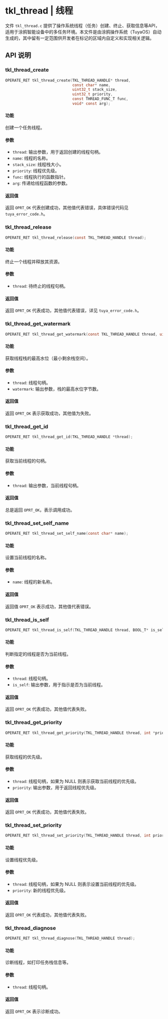 # tkl_thread | 线程

文件 `tkl_thread.c` 提供了操作系统线程（任务）创建、终止、获取信息等API，适用于涂鸦智能设备中的多任务环境。本文件是由涂鸦操作系统（TuyaOS）自动生成的，其中留有一定范围供开发者在标记的区域内自定义和实现相关逻辑。

## API 说明

### tkl_thread_create

```c
OPERATE_RET tkl_thread_create(TKL_THREAD_HANDLE* thread,
                              const char* name,
                              uint32_t stack_size,
                              uint32_t priority,
                              const THREAD_FUNC_T func,
                              void* const arg);
```

#### 功能

创建一个任务线程。

#### 参数

- `thread`: 输出参数，用于返回创建的线程句柄。
- `name`: 线程的名称。
- `stack_size`: 线程栈大小。
- `priority`: 线程优先级。
- `func`: 线程执行的函数指针。
- `arg`: 传递给线程函数的参数。

#### 返回值

返回 `OPRT_OK` 代表创建成功，其他值代表错误，具体错误代码见 `tuya_error_code.h`。

### tkl_thread_release

```c
OPERATE_RET tkl_thread_release(const TKL_THREAD_HANDLE thread);
```

#### 功能

终止一个线程并释放其资源。

#### 参数

- `thread`: 待终止的线程句柄。

#### 返回值

返回 `OPRT_OK` 代表成功，其他值代表错误，详见 `tuya_error_code.h`。

### tkl_thread_get_watermark

```c
OPERATE_RET tkl_thread_get_watermark(const TKL_THREAD_HANDLE thread, uint32_t* watermark);
```

#### 功能

获取线程栈的最高水位（最小剩余栈空间）。

#### 参数

- `thread`: 线程句柄。
- `watermark`: 输出参数，栈的最高水位字节数。

#### 返回值

返回 `OPRT_OK` 表示获取成功，其他值为失败。

### tkl_thread_get_id

```c
OPERATE_RET tkl_thread_get_id(TKL_THREAD_HANDLE *thread);
```

#### 功能

获取当前线程的句柄。

#### 参数

- `thread`: 输出参数，当前线程句柄。

#### 返回值

总是返回 `OPRT_OK`，表示调用成功。

### tkl_thread_set_self_name

```c
OPERATE_RET tkl_thread_set_self_name(const char* name);
```

#### 功能

设置当前线程的名称。

#### 参数

- `name`: 线程的新名称。

#### 返回值

返回值 `OPRT_OK` 表示成功，其他值代表错误。

### tkl_thread_is_self

```c
OPERATE_RET tkl_thread_is_self(TKL_THREAD_HANDLE thread, BOOL_T* is_self);
```

#### 功能

判断指定的线程是否为当前线程。

#### 参数

- `thread`: 线程句柄。
- `is_self`: 输出参数，用于指示是否为当前线程。

#### 返回值

返回 `OPRT_OK` 代表成功，其他值代表失败。

### tkl_thread_get_priority

```c
OPERATE_RET tkl_thread_get_priority(TKL_THREAD_HANDLE thread, int *priority);
```

#### 功能

获取线程的优先级。

#### 参数

- `thread`: 线程句柄，如果为 NULL 则表示获取当前线程的优先级。
- `priority`: 输出参数，用于返回线程优先级。

#### 返回值

返回 `OPRT_OK` 代表成功，其他值代表失败。

### tkl_thread_set_priority

```c
OPERATE_RET tkl_thread_set_priority(TKL_THREAD_HANDLE thread, int priority);
```

#### 功能

设置线程优先级。

#### 参数

- `thread`: 线程句柄，如果为 NULL 则表示设置当前线程的优先级。
- `priority`: 新的线程优先级。

#### 返回值

返回 `OPRT_OK` 代表成功，其他值代表失败。

### tkl_thread_diagnose

```c
OPERATE_RET tkl_thread_diagnose(TKL_THREAD_HANDLE thread);
```

#### 功能

诊断线程，如打印任务栈信息等。

#### 参数

- `thread`: 线程句柄。

#### 返回值

返回 `OPRT_OK` 表示诊断成功。
